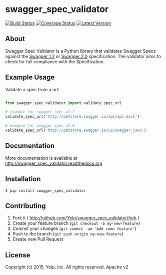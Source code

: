 # swagger_spec_validator
[![Build Status](https://travis-ci.org/Yelp/swagger_spec_validator.svg?branch=master)](https://travis-ci.org/Yelp/swagger_spec_validator) 
[![Coverage Status](https://coveralls.io/repos/Yelp/swagger_spec_validator/badge.svg)](https://coveralls.io/r/Yelp/swagger_spec_validator)
[![Latest Version](https://pypip.in/version/swagger_spec_validator/badge.svg)](https://pypi.python.org/pypi/swagger_spec_validator/)

## About

Swagger Spec Validator is a Python library that validates Swagger Specs against the [Swagger 1.2](https://github.com/swagger-api/swagger-spec/blob/master/versions/1.2.md) or [Swagger 2.0](https://github.com/swagger-api/swagger-spec/blob/master/versions/2.0.md) specification.  The validator aims to check for full compliance with the Specification.

## Example Usage

Validate a spec from a url:

```python

from swagger_spec_validator import validate_spec_url

# example for swagger spec v1.2
validate_spec_url('http://petstore.swagger.io/api/api-docs')

# example for swagger spec v2.0
validate_spec_url('http://petstore.swagger.io/v2/swagger.json')
```

## Documentation

More documentation is available at http://swagger_spec_validator.readthedocs.org

## Installation

    $ pip install swagger_spec_validator

## Contributing

1. Fork it ( http://github.com/Yelp/swagger_spec_validator/fork )
2. Create your feature branch (`git checkout -b my-new-feature`)
3. Commit your changes (`git commit -am 'Add some feature'`)
4. Push to the branch (`git push origin my-new-feature`)
5. Create new Pull Request

## License

Copyright (c) 2015, Yelp, Inc. All rights reserved.
Apache v2
